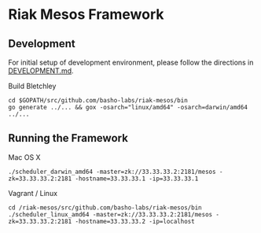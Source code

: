 # Riak Mesos Framework

## Development

For initial setup of development environment, please follow the directions in
[DEVELOPMENT.md](https://github.com/basho-labs/riak-mesos/tree/master/docs/DEVELOPMENT.md).

Build Bletchley

```
cd $GOPATH/src/github.com/basho-labs/riak-mesos/bin
go generate ../... && gox -osarch="linux/amd64" -osarch=darwin/amd64 ../...
```

## Running the Framework

Mac OS X

```
./scheduler_darwin_amd64 -master=zk://33.33.33.2:2181/mesos -zk=33.33.33.2:2181 -hostname=33.33.33.1 -ip=33.33.33.1
```

Vagrant / Linux

```
cd /riak-mesos/src/github.com/basho-labs/riak-mesos/bin
./scheduler_linux_amd64 -master=zk://33.33.33.2:2181/mesos -zk=33.33.33.2:2181 -hostname=33.33.33.2 -ip=localhost
```
